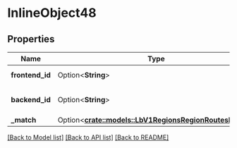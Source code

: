 # InlineObject48

## Properties

Name | Type | Description | Notes
------------ | ------------- | ------------- | -------------
**frontend_id** | Option<**String**> | Origin of redirection | [optional]
**backend_id** | Option<**String**> | Destination of destination | [optional]
**_match** | Option<[**crate::models::LbV1RegionsRegionRoutesMatch**](_lb_v1_regions__region__routes_match.md)> |  | [optional]

[[Back to Model list]](../README.md#documentation-for-models) [[Back to API list]](../README.md#documentation-for-api-endpoints) [[Back to README]](../README.md)


